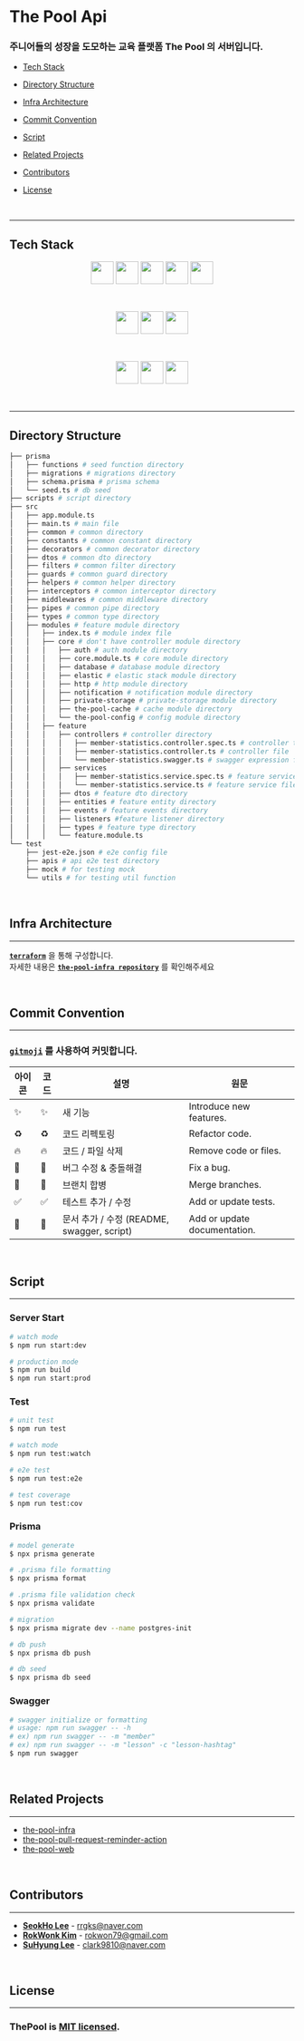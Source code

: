 # **The Pool Api**

### 주니어들의 성장을 도모하는 교육 플랫폼 The Pool 의 서버입니다.

- [Tech Stack](#tech-stack)

- [Directory Structure](#directory-structure)

- [Infra Architecture](#infra-architecture)

- [Commit Convention](#commit-convention)

- [Script](#script)

- [Related Projects](#related-projects)

- [Contributors](#contributors)

- [License](#license)

</br>

---

## **Tech Stack**

<p align="center">  
  <img class="img" src="https://img.shields.io/badge/Node.js-339933?style=flat&logo=Node.js&logoColor=white" height="40"/>
  <img src="https://img.shields.io/badge/Typescript-3178C6?style=flat&logo=Typescript&logoColor=white" height="40"/>
  <img src="https://img.shields.io/badge/NestJS-E0234E?style=flat&logo=NestJS&logoColor=white" height="40"/>
  <img src="https://img.shields.io/badge/RestFul-EF2D5E?style=flat&logoColor=white" height="40"/>
  <img src="https://img.shields.io/badge/TDD-EF2D5E?style=flat&logoColor=white" height="40"/>
</p>
  
<br/>
<p align="center">  
  <img src="https://img.shields.io/badge/postgresql-4169E1?style=flat-the-badge&logo=PostgreSQL&logoColor=white" height="40">
  <img src="https://img.shields.io/badge/Prisma-2D3748?style=flat&logo=Prisma&logoColor=white" height="40"/>
  <img src="https://img.shields.io/badge/Jest-C21325?style=flat&logo=Jest&logoColor=white" height="40"/>
</p>
 
<br/>
<p align="center">  
  <img src="https://img.shields.io/badge/AWS-232F3E?style=flat&logo=Amazon%20AWS&logoColor=white" height="40"/>
  <img src="https://img.shields.io/badge/Terraform-7B42BC?style=flat&logo=Terraform&logoColor=white" height="40"/>
  <img src="https://img.shields.io/badge/Docker-2496ED?style=flat&logo=Docker&logoColor=white" height="40"/>
</p>

</br>

---

## **Directory Structure**

```bash
├── prisma
│   ├── functions # seed function directory
│   ├── migrations # migrations directory
│   ├── schema.prisma # prisma schema
│   └── seed.ts # db seed
├── scripts # script directory
├── src
│   ├── app.module.ts
│   ├── main.ts # main file
│   ├── common # common directory
│   ├── constants # common constant directory
│   ├── decorators # common decorator directory
│   ├── dtos # common dto directory
│   ├── filters # common filter directory
│   ├── guards # common guard directory
│   ├── helpers # common helper directory
│   ├── interceptors # common interceptor directory
│   ├── middlewares # common middleware directory
│   ├── pipes # common pipe directory
│   ├── types # common type directory
│   ├── modules # feature module directory
│   │   ├── index.ts # module index file
│   │   ├── core # don't have controller module directory
│   │   │   ├── auth # auth module directory
│   │   │   ├── core.module.ts # core module directory
│   │   │   ├── database # database module directory
│   │   │   ├── elastic # elastic stack module directory
│   │   │   ├── http # http module directory
│   │   │   ├── notification # notification module directory
│   │   │   ├── private-storage # private-storage module directory
│   │   │   ├── the-pool-cache # cache module directory
│   │   │   └── the-pool-config # config module directory
│   │   ├── feature
│   │   │   ├── controllers # controller directory
│   │   │   │   ├── member-statistics.controller.spec.ts # controller test file
│   │   │   │   ├── member-statistics.controller.ts # controller file
│   │   │   │   └── member-statistics.swagger.ts # swagger expression file
│   │   │   ├── services
│   │   │   │   ├── member-statistics.service.spec.ts # feature service test file
│   │   │   │   └── member-statistics.service.ts # feature service file
│   │   │   ├── dtos # feature dto directory
│   │   │   ├── entities # feature entity directory
│   │   │   ├── events # feature events directory
│   │   │   ├── listeners #feature listener directory
│   │   │   ├── types # feature type directory
│   │   │   └── feature.module.ts
└── test
    ├── jest-e2e.json # e2e config file
    ├── apis # api e2e test directory
    ├── mock # for testing mock
    └── utils # for testing util function
```

</br>

## **Infra Architecture**

---

[**`terraform`**](https://www.terraform.io/) 을 통해 구성합니다. <br/>
자세한 내용은 [**`the-pool-infra repository`**](https://github.com/the-pool/the-pool-infra) 를 확인해주세요

</br>

## **Commit Convention**

---

### [**`gitmoji`**](https://gitmoji.dev/) 를 사용하여 커밋합니다.

| 아이콘 | 코드                        | 설명                                       | 원문                         |
| ------ | --------------------------- | ------------------------------------------ | ---------------------------- |
| ✨     | :sparkles:                  | 새 기능                                    | Introduce new features.      |
| ♻      | :recycle:                   | 코드 리펙토링                              | Refactor code.               |
| 🔥     | :fire:                      | 코드 / 파일 삭제                           | Remove code or files.        |
| 🐛     | :bug:                       | 버그 수정 & 충돌해결                       | Fix a bug.                   |
| 🔀     | :twisted_rightwards_arrows: | 브랜치 합병                                | Merge branches.              |
| ✅     | :white_check_mark:          | 테스트 추가 / 수정                         | Add or update tests.         |
| 📝     | :memo:                      | 문서 추가 / 수정 (README, swagger, script) | Add or update documentation. |

<br/>

## **Script**

---

### **Server Start**

```bash
# watch mode
$ npm run start:dev

# production mode
$ npm run build
$ npm run start:prod
```

### **Test**

```bash
# unit test
$ npm run test

# watch mode
$ npm run test:watch

# e2e test
$ npm run test:e2e

# test coverage
$ npm run test:cov
```

### **Prisma**

```bash
# model generate
$ npx prisma generate

# .prisma file formatting
$ npx prisma format

# .prisma file validation check
$ npx prisma validate

# migration
$ npx prisma migrate dev --name postgres-init

# db push
$ npx prisma db push

# db seed
$ npx prisma db seed
```

### **Swagger**

```bash
# swagger initialize or formatting
# usage: npm run swagger -- -h
# ex) npm run swagger -- -m "member"
# ex) npm run swagger -- -m "lesson" -c "lesson-hashtag"
$ npm run swagger
```

<br/>

## **Related Projects**

---

- [the-pool-infra](https://github.com/the-pool/the-pool-infra)
- [the-pool-pull-request-reminder-action](https://github.com/the-pool/the-pool-pull-request-reminder-action)
- [the-pool-web](https://github.com/the-pool/the-pool-web)

</br>

## **Contributors**

---

- [**SeokHo Lee**](https:github.com/rrgks6221) - <rrgks@naver.com>
- [**RokWonk Kim**](https:github.com/Rokwonk) - <rokwon79@gmail.com>
- [**SuHyung Lee**](https:github.com/subroooo) - <clark9810@naver.com>

<br/>

## **License**

---

### ThePool is [MIT licensed](LICENSE).
